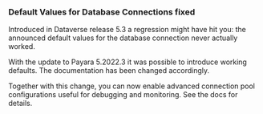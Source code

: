 ### Default Values for Database Connections fixed

Introduced in Dataverse release 5.3 a regression might have hit you:
the announced default values for the database connection never actually worked.

With the update to Payara 5.2022.3 it was possible to introduce working
defaults. The documentation has been changed accordingly.

Together with this change, you can now enable advanced connection pool
configurations useful for debugging and monitoring. See the docs for details.